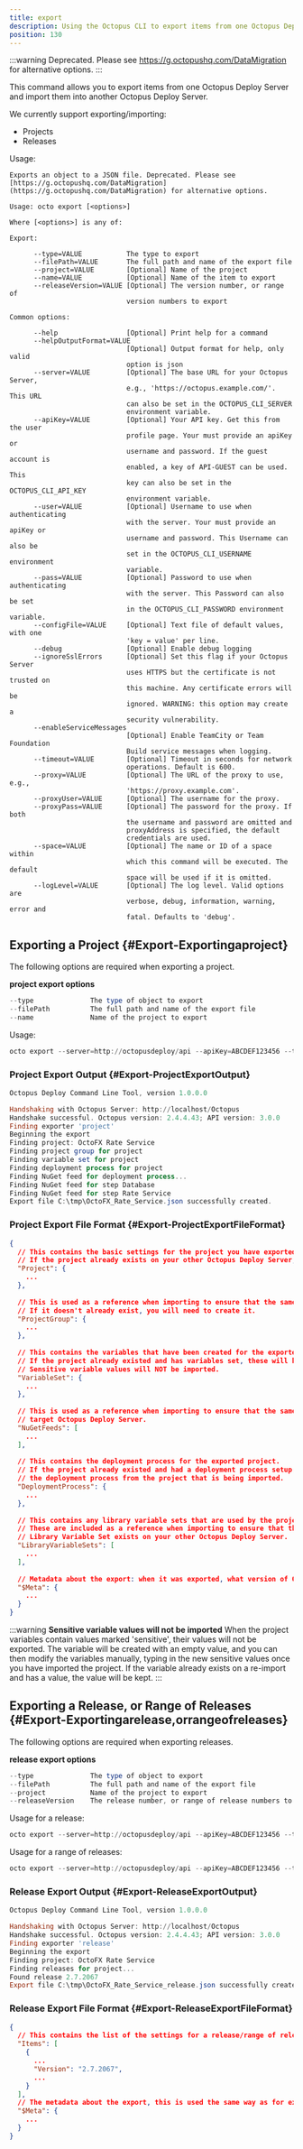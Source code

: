 ```yaml
---
title: export
description: Using the Octopus CLI to export items from one Octopus Deploy Server to import into another.
position: 130
---
```


:::warning
Deprecated. Please see https://g.octopushq.com/DataMigration for alternative options.
:::

This command allows you to export items from one Octopus Deploy Server and import them into another Octopus Deploy Server.

We currently support exporting/importing:

- Projects
- Releases

Usage:

```text
Exports an object to a JSON file. Deprecated. Please see [https://g.octopushq.com/DataMigration](https://g.octopushq.com/DataMigration) for alternative options.

Usage: octo export [<options>]

Where [<options>] is any of:

Export:

      --type=VALUE           The type to export
      --filePath=VALUE       The full path and name of the export file
      --project=VALUE        [Optional] Name of the project
      --name=VALUE           [Optional] Name of the item to export
      --releaseVersion=VALUE [Optional] The version number, or range of
                             version numbers to export

Common options:

      --help                 [Optional] Print help for a command
      --helpOutputFormat=VALUE
                             [Optional] Output format for help, only valid
                             option is json
      --server=VALUE         [Optional] The base URL for your Octopus Server,
                             e.g., 'https://octopus.example.com/'. This URL
                             can also be set in the OCTOPUS_CLI_SERVER
                             environment variable.
      --apiKey=VALUE         [Optional] Your API key. Get this from the user
                             profile page. Your must provide an apiKey or
                             username and password. If the guest account is
                             enabled, a key of API-GUEST can be used. This
                             key can also be set in the OCTOPUS_CLI_API_KEY
                             environment variable.
      --user=VALUE           [Optional] Username to use when authenticating
                             with the server. Your must provide an apiKey or
                             username and password. This Username can also be
                             set in the OCTOPUS_CLI_USERNAME environment
                             variable.
      --pass=VALUE           [Optional] Password to use when authenticating
                             with the server. This Password can also be set
                             in the OCTOPUS_CLI_PASSWORD environment variable.
      --configFile=VALUE     [Optional] Text file of default values, with one
                             'key = value' per line.
      --debug                [Optional] Enable debug logging
      --ignoreSslErrors      [Optional] Set this flag if your Octopus Server
                             uses HTTPS but the certificate is not trusted on
                             this machine. Any certificate errors will be
                             ignored. WARNING: this option may create a
                             security vulnerability.
      --enableServiceMessages
                             [Optional] Enable TeamCity or Team Foundation
                             Build service messages when logging.
      --timeout=VALUE        [Optional] Timeout in seconds for network
                             operations. Default is 600.
      --proxy=VALUE          [Optional] The URL of the proxy to use, e.g.,
                             'https://proxy.example.com'.
      --proxyUser=VALUE      [Optional] The username for the proxy.
      --proxyPass=VALUE      [Optional] The password for the proxy. If both
                             the username and password are omitted and
                             proxyAddress is specified, the default
                             credentials are used.
      --space=VALUE          [Optional] The name or ID of a space within
                             which this command will be executed. The default
                             space will be used if it is omitted.
      --logLevel=VALUE       [Optional] The log level. Valid options are
                             verbose, debug, information, warning, error and
                             fatal. Defaults to 'debug'.
```

## Exporting a Project {#Export-Exportingaproject}

The following options are required when exporting a project.

**project export options**

```powershell
--type				The type of object to export
--filePath			The full path and name of the export file
--name				Name of the project to export

```

Usage:

```powershell
octo export --server=http://octopusdeploy/api --apiKey=ABCDEF123456 --type=project --name=ProjectName --filePath=C:\path\to\export\file.json
```

### Project Export Output {#Export-ProjectExportOutput}

```powershell
Octopus Deploy Command Line Tool, version 1.0.0.0

Handshaking with Octopus Server: http://localhost/Octopus
Handshake successful. Octopus version: 2.4.4.43; API version: 3.0.0
Finding exporter 'project'
Beginning the export
Finding project: OctoFX Rate Service
Finding project group for project
Finding variable set for project
Finding deployment process for project
Finding NuGet feed for deployment process...
Finding NuGet feed for step Database
Finding NuGet feed for step Rate Service
Export file C:\tmp\OctoFX_Rate_Service.json successfully created.
```

### Project Export File Format {#Export-ProjectExportFileFormat}

```json
{
  // This contains the basic settings for the project you have exported.
  // If the project already exists on your other Octopus Deploy Server, then it will be updated with the new settings from the exported project.
  "Project": {
    ...
  },
 
  // This is used as a reference when importing to ensure that the same project group exists on your other Octopus Deploy Server.
  // If it doesn't already exist, you will need to create it.
  "ProjectGroup": {
    ...
  },
 
  // This contains the variables that have been created for the exported project.
  // If the project already existed and has variables set, these will be replaced with the variables from the project that is being imported.
  // Sensitive variable values will NOT be imported.
  "VariableSet": {
    ...
  },
 
  // This is used as a reference when importing to ensure that the same NuGet feed exists on your 
  // target Octopus Deploy Server.
  "NuGetFeeds": [
    ...
  ],
 
  // This contains the deployment process for the exported project.
  // If the project already existed and had a deployment process setup, this will be replaced with 
  // the deployment process from the project that is being imported.
  "DeploymentProcess": {
    ...
  },
 
  // This contains any library variable sets that are used by the project.
  // These are included as a reference when importing to ensure that the same 
  // Library Variable Set exists on your other Octopus Deploy Server.
  "LibraryVariableSets": [
    ...
  ],
 
  // Metadata about the export: when it was exported, what version of Octopus was used, etc.
  "$Meta": {
    ...
  }
}
```

:::warning
**Sensitive variable values will not be imported**
When the project variables contain values marked 'sensitive', their values will not be exported. The variable will be created with an empty value, and you can then modify the variables manually, typing in the new sensitive values once you have imported the project. If the variable already exists on a re-import and has a value, the value will be kept.
:::

## Exporting a Release, or Range of Releases {#Export-Exportingarelease,orrangeofreleases}

The following options are required when exporting releases.

**release export options**

```powershell
--type				The type of object to export
--filePath			The full path and name of the export file
--project			Name of the project to export
--releaseVersion	The release number, or range of release numbers to export
```

Usage for a release:

```powershell
octo export --server=http://octopusdeploy/api --apiKey=ABCDEF123456 --type=release --project=ProjectName --releaseVersion=1.0.0 --filePath=C:\path\to\export\file.json
```

Usage for a range of releases:

```powershell
octo export --server=http://octopusdeploy/api --apiKey=ABCDEF123456 --type=release --project=ProjectName --releaseVersion=1.0.0-1.0.5 --filePath=C:\path\to\export\file.json
```

### Release Export Output {#Export-ReleaseExportOutput}

```powershell
Octopus Deploy Command Line Tool, version 1.0.0.0

Handshaking with Octopus Server: http://localhost/Octopus
Handshake successful. Octopus version: 2.4.4.43; API version: 3.0.0
Finding exporter 'release'
Beginning the export
Finding project: OctoFX Rate Service
Finding releases for project...
Found release 2.7.2067
Export file C:\tmp\OctoFX_Rate_Service_release.json successfully created.
```

### Release Export File Format {#Export-ReleaseExportFileFormat}

```json
{
  // This contains the list of the settings for a release/range of releases that have been exported.
  "Items": [
    {
      ...
      "Version": "2.7.2067",
      ...
    }
  ],
  // The metadata about the export, this is used the same way as for exporting a project.
  "$Meta": {
    ...
  }
}
```
